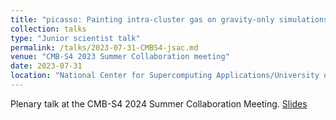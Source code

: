 ```yaml
---
title: "picasso: Painting intra-cluster gas on gravity-only simulations"
collection: talks
type: "Junior scientist talk"
permalink: /talks/2023-07-31-CMBS4-jsac.md
venue: "CMB-S4 2023 Summer Collaboration meeting"
date: 2023-07-31
location: "National Center for Supercomputing Applications/University of Illinois Urbana-Champaign, Urbana, Illinois"
---
```


Plenary talk at the CMB-S4 2024 Summer Collaboration Meeting. [Slides](https://indico.cmb-s4.org/event/63/contributions/1722/attachments/1310/3490/fkeruzore_jsac_s42024.pdf)
